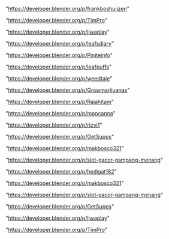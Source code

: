 "https://developer.blender.org/p/frankboshuijzen"

"https://developer.blender.org/p/TimPro"

"https://developer.blender.org/p/jiwaplay"

"https://developer.blender.org/p/leafsdiary"

"https://developer.blender.org/p/Piniteinfo"

"https://developer.blender.org/p/leafpuffs"

"https://developer.blender.org/p/weedtale"

"https://developer.blender.org/p/Growmarijuanas"

"https://developer.blender.org/p/Rajahitam"

"https://developer.blender.org/p/mapcanna"

"https://developer.blender.org/p/rizvi1"

"https://developer.blender.org/p/GetSupps"

"https://developer.blender.org/p/makbosco321"

"https://developer.blender.org/p/slot-gacor-gampang-menang"

 
"https://developer.blender.org/p/hedigat182"


"https://developer.blender.org/p/makbosco321"


"https://developer.blender.org/p/slot-gacor-gampang-menang"


"https://developer.blender.org/p/GetSupps"


"https://developer.blender.org/p/jiwaplay"


"https://developer.blender.org/p/TimPro"


 
